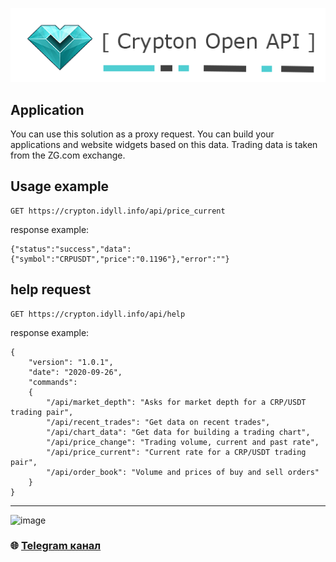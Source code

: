 
![logo](https://raw.githubusercontent.com/Sagleft/crypton-open-api/master/logo.png)

## Application

You can use this solution as a proxy request. You can build your applications and website widgets based on this data.
Trading data is taken from the ZG.com exchange.

## Usage example

```
GET https://crypton.idyll.info/api/price_current
```
response example:

```
{"status":"success","data":{"symbol":"CRPUSDT","price":"0.1196"},"error":""}
```

## help request

```
GET https://crypton.idyll.info/api/help
```
response example:

```
{
	"version": "1.0.1",
	"date": "2020-09-26",
	"commands": 
	{
		"/api/market_depth": "Asks for market depth for a CRP/USDT trading pair",
		"/api/recent_trades": "Get data on recent trades",
		"/api/chart_data": "Get data for building a trading chart",
		"/api/price_change": "Trading volume, current and past rate",
		"/api/price_current": "Current rate for a CRP/USDT trading pair",
		"/api/order_book": "Volume and prices of buy and sell orders"
	}
}
```

---

![image](https://github.com/Sagleft/Sagleft/raw/master/image.png)

### :globe_with_meridians: [Telegram канал](https://t.me/+VIvd8j6xvm9iMzhi)
